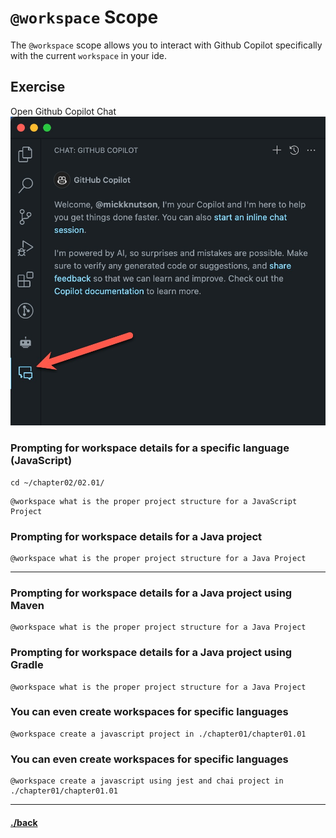 # `@workspace` Scope
The `@workspace` scope allows you to interact with Github Copilot specifically with the current `workspace` in your ide.


## Exercise
Open Github Copilot Chat
![Open GitHub Copilot Chat](../docs/images/chapter.02.open-cpc.jpg)

### Prompting for workspace details for a specific language (JavaScript)
```text
cd ~/chapter02/02.01/
```
```text
@workspace what is the proper project structure for a JavaScript Project
```

### Prompting for workspace details for a Java project 
```text
@workspace what is the proper project structure for a Java Project
```
---

### Prompting for workspace details for a Java project using Maven
```text
@workspace what is the proper project structure for a Java Project
```

### Prompting for workspace details for a Java project using Gradle
```text
@workspace what is the proper project structure for a Java Project
```

### You can even create workspaces for specific languages
```text
@workspace create a javascript project in ./chapter01/chapter01.01
```

### You can even create workspaces for specific languages
```text
@workspace create a javascript using jest and chai project in ./chapter01/chapter01.01
```


---

#### [./back](./README.md)
